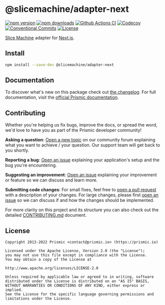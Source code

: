 # @slicemachine/adapter-next

[![npm version][npm-version-src]][npm-version-href]
[![npm downloads][npm-downloads-src]][npm-downloads-href]
[![Github Actions CI][github-actions-ci-src]][github-actions-ci-href]
[![Codecov][codecov-src]][codecov-href]
[![Conventional Commits][conventional-commits-src]][conventional-commits-href]
[![License][license-src]][license-href]

[Slice Machine][slicemachine] adapter for [Next.js][nextjs].

<!--

TODO: Create a small list of package features:

- 🤔 &nbsp;A useful feature;
- 🥴 &nbsp;Another useful feature;
- 🙃 &nbsp;A final useful feature.

Non-breaking space: &nbsp; are here on purpose to fix emoji rendering on certain systems.

-->

## Install

```bash
npm install --save-dev @slicemachine/adapter-next
```

## Documentation

To discover what's new on this package check out [the changelog][changelog]. For full documentation, visit the [official Prismic documentation][prismic-docs].

## Contributing

Whether you're helping us fix bugs, improve the docs, or spread the word, we'd love to have you as part of the Prismic developer community!

**Asking a question**: [Open a new topic][forum-question] on our community forum explaining what you want to achieve / your question. Our support team will get back to you shortly.

**Reporting a bug**: [Open an issue][repo-bug-report] explaining your application's setup and the bug you're encountering.

**Suggesting an improvement**: [Open an issue][repo-feature-request] explaining your improvement or feature so we can discuss and learn more.

**Submitting code changes**: For small fixes, feel free to [open a pull request][repo-pull-requests] with a description of your changes. For large changes, please first [open an issue][repo-feature-request] so we can discuss if and how the changes should be implemented.

For more clarity on this project and its structure you can also check out the detailed [CONTRIBUTING.md][contributing] document.

## License

```
Copyright 2013-2022 Prismic <contact@prismic.io> (https://prismic.io)

Licensed under the Apache License, Version 2.0 (the "License");
you may not use this file except in compliance with the License.
You may obtain a copy of the License at

http://www.apache.org/licenses/LICENSE-2.0

Unless required by applicable law or agreed to in writing, software
distributed under the License is distributed on an "AS IS" BASIS,
WITHOUT WARRANTIES OR CONDITIONS OF ANY KIND, either express or implied.
See the License for the specific language governing permissions and
limitations under the License.
```

<!-- Links -->

[prismic]: https://prismic.io
[slicemachine]: https://www.slicemachine.dev/
[nextjs]: https://nextjs.org/

<!-- TODO: Replace link with a more useful one if available -->

[prismic-docs]: https://prismic.io/docs
[changelog]: ./CHANGELOG.md
[contributing]: ./CONTRIBUTING.md

<!-- TODO: Replace link with a more useful one if available -->

[forum-question]: https://community.prismic.io
[repo-bug-report]: https://github.com/prismicio/slicemachine-adapter-next/issues/new?assignees=&labels=bug&template=bug_report.md&title=
[repo-feature-request]: https://github.com/prismicio/slicemachine-adapter-next/issues/new?assignees=&labels=enhancement&template=feature_request.md&title=
[repo-pull-requests]: https://github.com/prismicio/slicemachine-adapter-next/pulls

<!-- Badges -->

[npm-version-src]: https://img.shields.io/npm/v/@slicemachine/adapter-next/latest.svg
[npm-version-href]: https://npmjs.com/package/@slicemachine/adapter-next
[npm-downloads-src]: https://img.shields.io/npm/dm/@slicemachine/adapter-next.svg
[npm-downloads-href]: https://npmjs.com/package/@slicemachine/adapter-next
[github-actions-ci-src]: https://github.com/prismicio/slicemachine-adapter-next/workflows/ci/badge.svg
[github-actions-ci-href]: https://github.com/prismicio/slicemachine-adapter-next/actions?query=workflow%3Aci
[codecov-src]: https://img.shields.io/codecov/c/github/prismicio/slicemachine-adapter-next.svg
[codecov-href]: https://codecov.io/gh/prismicio/slicemachine-adapter-next
[conventional-commits-src]: https://img.shields.io/badge/Conventional%20Commits-1.0.0-yellow.svg
[conventional-commits-href]: https://conventionalcommits.org
[license-src]: https://img.shields.io/npm/l/@slicemachine/adapter-next.svg
[license-href]: https://npmjs.com/package/@slicemachine/adapter-next
